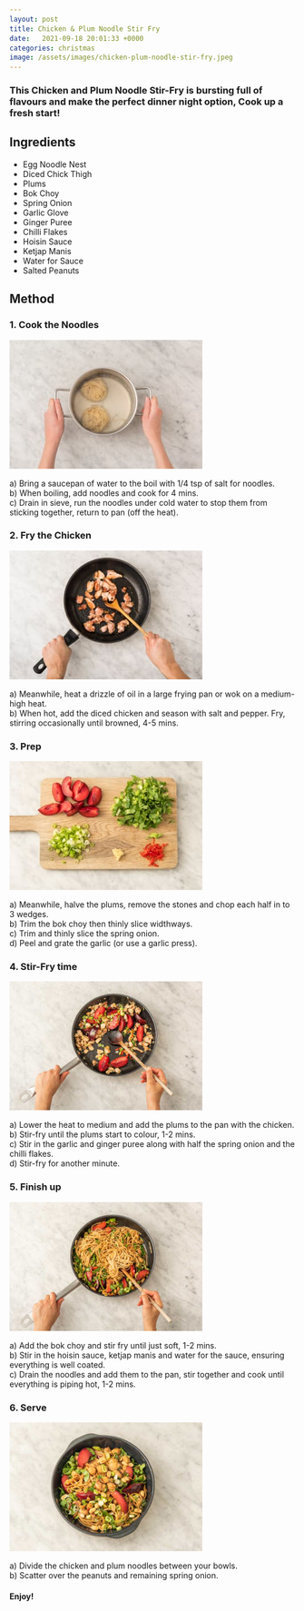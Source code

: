 ```yaml
---
layout: post
title: Chicken & Plum Noodle Stir Fry
date:   2021-09-18 20:01:33 +0000
categories: christmas
image: /assets/images/chicken-plum-noodle-stir-fry.jpeg
---
```



### This Chicken and Plum Noodle Stir-Fry is bursting full of flavours and make the perfect dinner night option, Cook up a fresh start!

## Ingredients

* Egg Noodle Nest
* Diced Chick Thigh
* Plums
* Bok Choy
* Spring Onion
* Garlic Glove
* Ginger Puree
* Chilli Flakes
* Hoisin Sauce
* Ketjap Manis
* Water for Sauce
* Salted Peanuts


## Method

### 1. Cook the Noodles

![Cook the noodles](/assets/images/cpnst-step-1.jpeg "Cook the Noodles")

a) Bring a saucepan of water to the boil with 1/4 tsp of salt for noodles.  
b) When boiling, add noodles and cook for 4 mins.  
c) Drain in sieve, run the noodles under cold water to stop them from sticking together, return to pan (off the heat).  

### 2. Fry the Chicken  

![Fry the Noodles](/assets/images/cpnst-step-2.jpeg "Fry the Chicken")

a) Meanwhile, heat a drizzle of oil in a large frying pan or wok on a medium-high heat.  
b) When hot, add the diced chicken and season with salt and pepper. Fry, stirring occasionally until browned, 4-5 mins.  

### 3. Prep

![Prep](/assets/images/cpnst-step-3.jpeg "Prep")

a) Meanwhile, halve the plums, remove the stones and chop each half in to 3 wedges.  
b) Trim the bok choy then thinly slice widthways.  
c) Trim and thinly slice the spring onion.  
d) Peel and grate the garlic (or use a garlic press).  

### 4. Stir-Fry time  

![Stir-Fry Time](/assets/images/cpnst-step-4.jpeg "Stir-Fry Time")

a) Lower the heat to medium and add the plums to the pan with the chicken.  
b) Stir-fry until the plums start to colour, 1-2 mins.  
c) Stir in the garlic and ginger puree along with half the spring onion and the chilli flakes.  
d) Stir-fry for another minute.  

### 5. Finish up  

![Finish Up](/assets/images/cpnst-step-5.jpeg "Finish Up")

a) Add the bok choy and stir fry until just soft, 1-2 mins.  
b) Stir in the hoisin sauce, ketjap manis and water for the sauce, ensuring everything is well coated.  
c) Drain the noodles and add them to the pan, stir together and cook until everything is piping hot, 1-2 mins.  

### 6. Serve  

![Serve](/assets/images/cpnst-step-6.jpeg "Serve")

a) Divide the chicken and plum noodles between your bowls.  
b) Scatter over the peanuts and remaining spring onion.  

#### Enjoy!  
